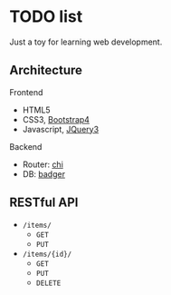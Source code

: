 # TODO list

Just a toy for learning web development.

## Architecture

Frontend

- HTML5
- CSS3, [Bootstrap4](https://getbootstrap.com/docs/4.1/)
- Javascript, [JQuery3](https://api.jquery.com/)

Backend

- Router: [chi](https://github.com/go-chi/chi)
- DB: [badger](https://github.com/dgraph-io/badger)

## RESTful API

- `/items/`
    - `GET`
    - `PUT`
- `/items/{id}/`
    - `GET`
    - `PUT`
    - `DELETE`